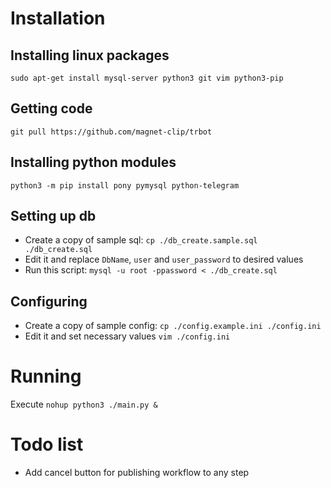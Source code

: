 # Installation

## Installing linux packages 

`sudo apt-get install mysql-server python3 git vim python3-pip`

## Getting code
`git pull https://github.com/magnet-clip/trbot`

## Installing python modules
`python3 -m pip install pony pymysql python-telegram`

## Setting up db

 * Create a copy of sample sql: `cp ./db_create.sample.sql ./db_create.sql`
 * Edit it and replace `DbName`, `user` and `user_password` to desired values
 * Run this script: `mysql -u root -ppassword < ./db_create.sql`
 
## Configuring
 * Create a copy of sample config: `cp ./config.example.ini ./config.ini`
 * Edit it and set necessary values `vim ./config.ini`


# Running
Execute `nohup python3 ./main.py &`


# Todo list
 - Add cancel button for publishing workflow to any step
 